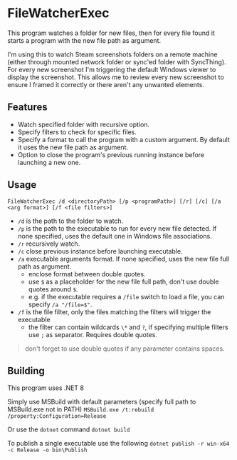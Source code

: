 # FileWatcherExec

This program watches a folder for new files, then for every file found it starts a program with the new file path as argument.

I'm using this to watch Steam screenshots folders on a remote machine (either through mounted network folder or sync'ed folder with SyncThing).
For every new screenshot I'm triggering the default Windows viewer to display the screenshot.
This allows me to review every new screenshot to ensure I framed it correctly or there aren't any unwanted elements.

## Features
- Watch specified folder with recursive option.
- Specify filters to check for specific files.
- Specify a format to call the program with a custom argument. By default it uses the new file path as argument.
- Option to close the program's previous running instance before launching a new one.

## Usage

`FileWatcherExec /d <directoryPath> [/p <programPath>] [/r] [/c] [/a <arg format>] [/f <file filters>]`

- `/d` is the path to the folder to watch.
- `/p` is the path to the executable to run for every new file detected. If none specified, uses the default one in Windows file associations.
- `/r` recursively watch.
- `/c` close previous instance before launching executable.
- `/a` executable arguments format. If none specified, uses the new file full path as argument.
	- enclose format between double quotes.
	- use `$` as a placeholder for the new file full path, don't use double quotes around `$`.
	- e.g. if the executable requires a `/file` switch to load a file, you can specify `/a "/file=$"`.
- `/f` is the file filter, only the files matching the filters will trigger the executable
	- the filter can contain wildcards `\*` and `?`, if specifying multiple filters use `;` as separator. Requires double quotes.

> don't forget to use double quotes if any parameter contains spaces.

## Building

This program uses .NET 8

Simply use MSBuild with default parameters (specify full path to MSBuild.exe not in PATH)
`MSBuild.exe /t:rebuild /property:Configuration=Release`

Or use the `dotnet` command
`dotnet build`

To publish a single executable use the following
`dotnet publish -r win-x64 -c Release -o bin\Publish`

